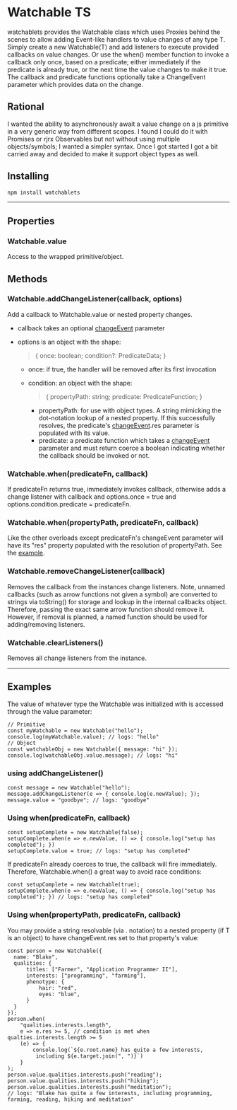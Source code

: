 # Watchable TS

watchablets provides the Watchable class which uses Proxies behind the scenes to allow adding Event-like handlers to value changes of any type T. Simply create a new Watchable(T) and add listeners to execute provided callbacks on value changes. Or use the when() member function to invoke a callback only once, based on a predicate; either immediately if the predicate is already true, or the next time the value changes to make it true. The callback and predicate functions optionally take a ChangeEvent parameter which provides data on the change.

## Rational

I wanted the ability to asynchronously await a value change on a js primitive in a very generic way from different scopes. I found I could do it with Promises or rjrx Observables but not without using multiple objects/symbols; I wanted a simpler syntax. Once I got started I got a bit carried away and decided to make it support object types as well.

## Installing

```bash
npm install watchablets
```

---

## Properties

### Watchable.value

Access to the wrapped primitive/object.

## Methods

### Watchable.addChangeListener(callback, options)

Add a callback to Watchable.value or nested property changes.

-   callback takes an optional [changeEvent](#the-changeevent-parameter) parameter
-   options is an object with the shape:

    > { once: boolean; condition?: PredicateData<T>; }

    -   once: if true, the handler will be removed after its first invocation

    -   condition: an object with the shape:

        > { propertyPath: string; predicate: PredicateFunction; }

        -   propertyPath: for use with object types. A string mimicking the dot-notation lookup of a nested property. If this successfully resolves, the predicate's [changeEvent](#the-changeevent-parameter).res parameter is populated with its value.
        -   predicate: a predicate function which takes a [changeEvent](#the-changeevent-parameter) parameter and must return coerce a boolean indicating whether the callback should be invoked or not.

### Watchable.when(predicateFn, callback)

If predicateFn returns true, immediately invokes callback, otherwise adds a change listener with callback and options.once = true and options.condition.predicate = predicateFn.

### Watchable.when(propertyPath, predicateFn, callback)

Like the other overloads except predicateFn's changeEvent parameter will have its "res" property populated with the resolution of propertyPath. See the [example](#using-whenpropertypath-predicatefn-callback).

### Watchable.removeChangeListener(callback)

Removes the callback from the instances change listeners. Note, unnamed callbacks (such as arrow functions not given a symbol) are converted to strings via toString() for storage and lookup in the internal callbacks object. Therefore, passing the exact same arrow function should remove it. However, if removal is planned, a named function should be used for adding/removing listeners.

### Watchable.clearListeners()

Removes all change listeners from the instance.

---

## Examples

The value of whatever type the Watchable was initialized with is accessed through the value parameter:

```TS
// Primitive
const myWatchable = new Watchable("hello");
console.log(myWatchable.value); // logs: "hello"
// Object
const watchableObj = new Watchable({ message: "hi" });
console.log(watchableObj.value.message); // logs: "hi"
```

### using addChangeListener()

```TS
const message = new Watchable("hello");
message.addChangeListener(e => { console.log(e.newValue); });
message.value = "goodbye"; // logs: "goodbye"
```

### Using when(predicateFn, callback)

```TS
const setupComplete = new Watchable(false);
setupComplete.when(e => e.newValue, () => { console.log("setup has completed"); })
setupComplete.value = true; // logs: "setup has completed"
```

If predicateFn already coerces to true, the callback will fire immediately. Therefore, Watchable.when() a great way to avoid race conditions:

```TS
const setupComplete = new Watchable(true);
setupComplete.when(e => e.newValue, () => { console.log("setup has completed"); }) // logs: "setup has completed"
```

### Using when(propertyPath, predicateFn, callback)

You may provide a string resolvable (via . notation) to a nested property (if T is an object) to have changeEvent.res set to that property's value:

```TS
const person = new Watchable({
  name: "Blake",
  qualities: {
      titles: ["Farmer", "Application Programmer II"],
      interests: ["programming", "farming"],
      phenotype: {
          hair: "red",
          eyes: "blue",
      }
  }
});
person.when(
    "qualities.interests.length",
    e => e.res >= 5, // condition is met when qualties.interests.length >= 5
    (e) => {
        console.log(`${e.root.name} has quite a few interests,
         including ${e.target.join(", ")}`)
    }
);
person.value.qualities.interests.push("reading");
person.value.qualities.interests.push("hiking");
person.value.qualities.interests.push("meditation");
// logs: "Blake has quite a few interests, including programming, farming, reading, hiking and meditation"
```
